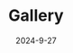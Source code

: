 ---
title: 'Gallery'
date: 2024-9-27
type: landing

design:
  spacing: '5rem'

# Page sections
sections:
  - block: markdown
    content:
      title: 2023
      text: |-
        Use this area to speak to your mission. I'm a research scientist in the Moonshot team at DeepMind. I blog about machine learning, deep learning, and moonshots.

        I apply a range of qualitative and quantitative methods to comprehensively investigate the role of science and technology in the economy.
        
        Please reach out to collaborate 😃
  - block: markdown
    content:
      title: ''
      text: ''
    design:
      background:
        image:
          # Name of image in `assets/media/`.
          filename: project1.png
          # Apply image filters?
          filters:
            # Darken the image? Range 0-1 where 1 is transparent and 0 is opaque.
            brightness: 1
          #  Image fit. Options are `cover` (default), `contain`, or `actual` size.
          size: contain
          # Image focal point. Options include `left`, `center` (default), or `right`.
          position: center
          # Use a fun parallax-like fixed background effect on desktop? true/false
          parallax: false
---